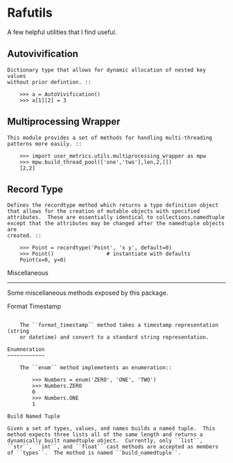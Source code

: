 Rafutils
========

A few helpful utilities that I find useful.


Autovivification
----------------

    Dictionary type that allows for dynamic allocation of nested key values
    without prior defintion. ::

        >>> a = AutoVivification()
        >>> a[1][2] = 3

Multiprocessing Wrapper
-----------------------

    This module provides a set of methods for handling multi-threading
    patterns more easily. ::

        >>> import user_metrics.utils.multiprocessing_wrapper as mpw
        >>> mpw.build_thread_pool(['one','two'],len,2,[])
        [2,2]

Record Type
-----------

    Defines the recordtype method which returns a type definition object
    that allows for the creation of mutable objects with specified
    attributes.  These are essentially identical to collections.namedtuple
    except that the attributes may be changed after the namedtuple objects are
    created. ::

        >>> Point = recordtype('Point', 'x y', default=0)
        >>> Point()                 # instantiate with defaults
        Point(x=0, y=0)


Miscellaneous
_____________

Some miscellaneous methods exposed by this package.

Format Timestamp
~~~~~~~~~~~~~~~~

    The ``format_timestamp`` method takes a timestamp representation (string
    or datetime) and convert to a standard string representation.

Enumneration
~~~~~~~~~~~~

    The ``enum`` method implemetents an enumeration::

        >>> Numbers = enum('ZERO', 'ONE', 'TWO')
        >>> Numbers.ZERO
        0
        >>> Numbers.ONE
        1

Build Named Tuple
~~~~~~~~~~~~~~~~~

    Given a set of types, values, and names builds a named tuple.  This
    method expects three lists all of the same length and returns a
    dynamically built namedtuple object.  Currently, only ``list``,
    ``str``, ``int``, and ``float`` cast methods are accepted as members
    of ``types``.  The mothod is named ``build_namedtuple``.
